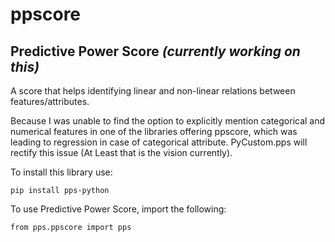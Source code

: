 # ppscore

## Predictive Power Score _(currently working on this)_
A score that helps identifying linear and non-linear relations between features/attributes.

Because I was unable to find the option to explicitly mention categorical and numerical features in one of the libraries offering ppscore, which was leading to regression in case of categorical attribute. PyCustom.pps will rectify this issue (At Least that is the vision currently).

To install this library use:
```
pip install pps-python
```

To use Predictive Power Score, import the following:  <br>
```
from pps.ppscore import pps
```
<!---
machine learning, python machine learning functionality
-->
